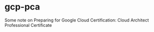 # gcp-pca
Some note on Preparing for Google Cloud Certification: Cloud Architect Professional Certificate
